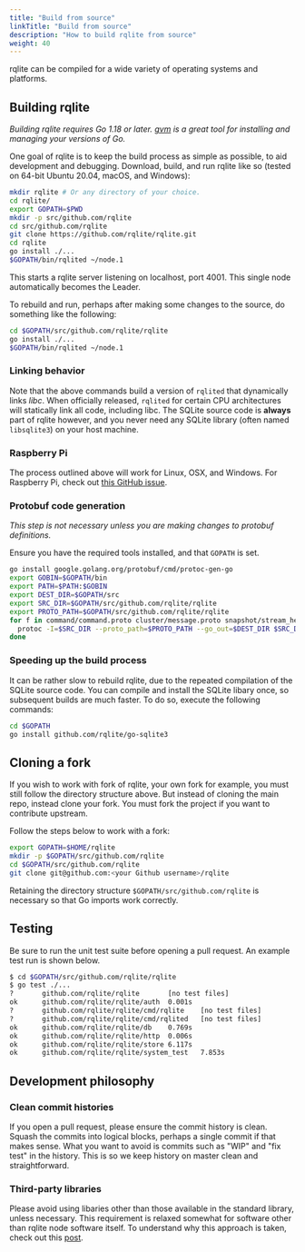 ```yaml
---
title: "Build from source"
linkTitle: "Build from source"
description: "How to build rqlite from source"
weight: 40
---
```

rqlite can be compiled for a wide variety of operating systems and platforms.

## Building rqlite
*Building rqlite requires Go 1.18 or later. [gvm](https://github.com/moovweb/gvm) is a great tool for installing and managing your versions of Go.*

One goal of rqlite is to keep the build process as simple as possible, to aid development and debugging. Download, build, and run rqlite like so (tested on 64-bit Ubuntu 20.04, macOS, and Windows):

```bash
mkdir rqlite # Or any directory of your choice.
cd rqlite/
export GOPATH=$PWD
mkdir -p src/github.com/rqlite
cd src/github.com/rqlite
git clone https://github.com/rqlite/rqlite.git
cd rqlite
go install ./...
$GOPATH/bin/rqlited ~/node.1
```
This starts a rqlite server listening on localhost, port 4001. This single node automatically becomes the Leader.

To rebuild and run, perhaps after making some changes to the source, do something like the following:
```bash
cd $GOPATH/src/github.com/rqlite/rqlite
go install ./...
$GOPATH/bin/rqlited ~/node.1
```

### Linking behavior
Note that the above commands build a version of `rqlited` that dynamically links _libc_. When officially released, `rqlited` for certain CPU architectures will statically link all code, including libc. The SQLite source code is **always** part of rqlite however, and you never need any SQLite library (often named `libsqlite3`) on your host machine.

### Raspberry Pi
The process outlined above will work for Linux, OSX, and Windows. For Raspberry Pi, check out [this GitHub issue](https://github.com/rqlite/rqlite/issues/340).

### Protobuf code generation
_This step is not necessary unless you are making changes to protobuf definitions._

Ensure you have the required tools installed, and that `GOPATH` is set.
```bash
go install google.golang.org/protobuf/cmd/protoc-gen-go
export GOBIN=$GOPATH/bin
export PATH=$PATH:$GOBIN
export DEST_DIR=$GOPATH/src
export SRC_DIR=$GOPATH/src/github.com/rqlite/rqlite
export PROTO_PATH=$GOPATH/src/github.com/rqlite/rqlite
for f in command/command.proto cluster/message.proto snapshot/stream_header.proto; do
  protoc -I=$SRC_DIR --proto_path=$PROTO_PATH --go_out=$DEST_DIR $SRC_DIR/$f
done
```

### Speeding up the build process
It can be rather slow to rebuild rqlite, due to the repeated compilation of the SQLite source code. You can compile and install the SQLite libary once, so subsequent builds are much faster. To do so, execute the following commands:
```bash
cd $GOPATH
go install github.com/rqlite/go-sqlite3
```

## Cloning a fork
If you wish to work with fork of rqlite, your own fork for example, you must still follow the directory structure above. But instead of cloning the main repo, instead clone your fork. You must fork the project if you want to contribute upstream.

Follow the steps below to work with a fork:

```bash
export GOPATH=$HOME/rqlite
mkdir -p $GOPATH/src/github.com/rqlite
cd $GOPATH/src/github.com/rqlite
git clone git@github.com:<your Github username>/rqlite
```

Retaining the directory structure `$GOPATH/src/github.com/rqlite` is necessary so that Go imports work correctly.

## Testing
Be sure to run the unit test suite before opening a pull request. An example test run is shown below.
```bash
$ cd $GOPATH/src/github.com/rqlite/rqlite
$ go test ./...
?       github.com/rqlite/rqlite       [no test files]
ok      github.com/rqlite/rqlite/auth  0.001s
?       github.com/rqlite/rqlite/cmd/rqlite    [no test files]
?       github.com/rqlite/rqlite/cmd/rqlited   [no test files]
ok      github.com/rqlite/rqlite/db    0.769s
ok      github.com/rqlite/rqlite/http  0.006s
ok      github.com/rqlite/rqlite/store 6.117s
ok      github.com/rqlite/rqlite/system_test   7.853s
```

## Development philosophy
### Clean commit histories
If you open a pull request, please ensure the commit history is clean. Squash the commits into logical blocks, perhaps a single commit if that makes sense. What you want to avoid is commits such as "WIP" and "fix test" in the history. This is so we keep history on master clean and straightforward.

### Third-party libraries
Please avoid using libaries other than those available in the standard library, unless necessary. This requirement is relaxed somewhat for software other than rqlite node software itself. To understand why this approach is taken, check out this [post](https://blog.gopheracademy.com/advent-2014/case-against-3pl/).

